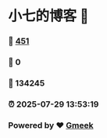 # 小七的博客 :link:  
### :page_facing_up: [451](/tag.html) 
### :speech_balloon: 0 
### :hibiscus: 134245 
### :alarm_clock: 2025-07-29 13:53:19 
### Powered by :heart: [Gmeek](https://github.com/Meekdai/Gmeek)
